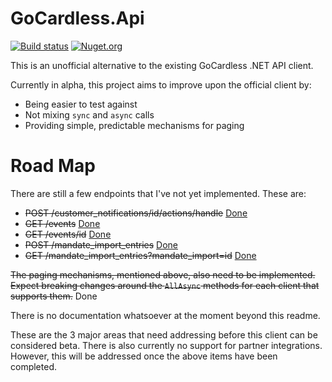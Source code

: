# GoCardless.Api

[![Build status](https://ci.appveyor.com/api/projects/status/aowcdofcx48csujf/branch/master?svg=true)](https://ci.appveyor.com/project/john-hartley/gocardless-api)
[![Nuget.org](https://img.shields.io/nuget/v/GoCardless.Api.svg?style=flat)](https://www.nuget.org/packages/GoCardless.Api)

This is an unofficial alternative to the existing GoCardless .NET API client.

Currently in alpha, this project aims to improve upon the official client by:

- Being easier to test against
- Not mixing `sync` and `async` calls
- Providing simple, predictable mechanisms for paging

# Road Map

There are still a few endpoints that I've not yet implemented. These are:

- ~~POST /customer_notifications/id/actions/handle~~ [Done](https://github.com/john-hartley/GoCardless.Api/pull/20)
- ~~GET /events~~ [Done](https://github.com/john-hartley/GoCardless.Api/pull/4)
- ~~GET /events/id~~ [Done](https://github.com/john-hartley/GoCardless.Api/pull/4)
- ~~POST /mandate_import_entries~~ [Done](https://github.com/john-hartley/GoCardless.Api/pull/3)
- ~~GET /mandate_import_entries?mandate_import=id~~ [Done](https://github.com/john-hartley/GoCardless.Api/pull/3)

~~The paging mechanisms, mentioned above, also need to be implemented. Expect breaking changes around the `AllAsync` methods for each client that supports them.~~ Done

There is no documentation whatsoever at the moment beyond this readme. 

These are the 3 major areas that need addressing before this client can be considered beta. There is also currently no support for partner integrations. However, this will be addressed once the above items have been completed.
